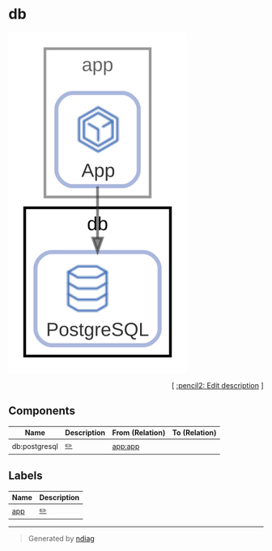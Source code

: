 # db

![view](node-db.svg)



<p align="right">
  [ <a href="../../ndiag.descriptions/_node-db.md">:pencil2: Edit description</a> ]
<p>

## Components

| Name | Description | From (Relation) | To (Relation) |
| --- | --- | --- | --- |
| db:postgresql |  <a href="../../ndiag.descriptions/_component-db_postgresql.md">:pencil2:</a> | [app:app](node-app.md) |  |

## Labels

| Name | Description |
| --- | --- |
| [app](label-app.md) | <a href="../../ndiag.descriptions/_label-app.md">:pencil2:</a> |

---

> Generated by [ndiag](https://github.com/k1LoW/ndiag)
